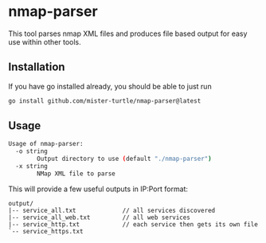 # nmap-parser

This tool parses nmap XML files and produces file based output for easy use within other tools.

## Installation
If you have go installed already, you should be able to just run
```sh
go install github.com/mister-turtle/nmap-parser@latest
```

## Usage
```sh
Usage of nmap-parser:
  -o string
        Output directory to use (default "./nmap-parser")
  -x string
        NMap XML file to parse
```
This will provide a few useful outputs in IP:Port format:
```
output/
|-- service_all.txt             // all services discovered
|-- service_all_web.txt         // all web services
|-- service_http.txt            // each service then gets its own file
`-- service_https.txt
```